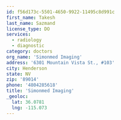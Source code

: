 ```yaml
---
id: f56d173c-5501-4650-9922-11495c8d991c
first_name: Takesh
last_name: Sazmand
license_type: DO
services:
  - radiology
  - diagnostic
category: doctors
org_name: 'Simonmed Imaging'
address: '6301 Mountain Vista St., #103'
city: Henderson
state: NV
zip: '89014'
phone: '4804285618'
title: 'Simonmed Imaging'
_geoloc:
  lat: 36.0781
  lng: -115.073
---
```

